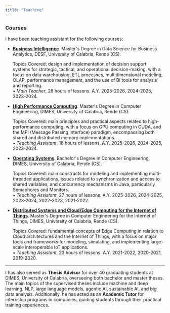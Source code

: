 ```yaml
---
title: "Teaching"
---
```

<h3 id="courses"><strong>Courses</strong></h3>
<p>I have been teaching assistant for the following courses:</p>
  <ul>
    <li><strong><a href="https://www.unical.it/storage/cds/29747/activities/140108/" target="_blank">Business Intelligence</a></strong>. Master's Degree in Data Science for Business Analytics, DESF, University of Calabria, Rende (CS).</li>
    <p>Topics Covered: design and implementation of decision support systems for strategic, tactical, and
operational decision-making, with a focus on data warehousing, ETL processes, multidimensional
modeling, OLAP, performance management, and the use of BI tools for analysis and reporting.
    <br>&#9642; <i>Main Teacher</i>, 28 hours of lessons. A.Y. 2025-2026, 2024-2025, 2023-2024.</p>
    <li><strong><a href="https://www.unical.it/storage/cds/33547/activities/149915/" target="_blank">High Performance Computing</a></strong>. Master's Degree in Computer Engineering, DIMES, University of Calabria, Rende (CS).</li>
    <p>Topics Covered: main principles and practical aspects related to high-performance computing, with a focus on GPU computing in CUDA, and the MPI (Message Passing Interface) paradigm, encompassing both shared and distributed memory implementations.
    <br>&#9642; <i>Teaching Assistant</i>, 16 hours of lessons. A.Y. 2025-2026, 2024-2025, 2023-2024.</p>
    <li><strong><a href="https://www.unical.it/storage/cds/32349/activities/149787/" target="_blank">Operating Systems</a></strong>. Bachelor's Degree in Computer Engineering, DIMES, University of Calabria, Rende (CS).</li>
    <p>Topics Covered: main constructs for modeling and implementing multi-threaded applications, issues related to synchronization and access to shared variables, and concurrency mechanisms in Java, particularly Semaphores and Monitors.
    <br>&#9642; <i>Teaching Assistant</i>, 27 hours of lessons. A.Y. 2025-2026, 2024-2025, 2023-2024, 2022-2023, 2021-2022.</p>
    <li><strong><a href="https://www.unical.it/storage/cds/7419/activities/83787/" target="_blank">Distributed Systems and Cloud/Edge Computing for the Internet of Things</a></strong>. Master's Degree in Computer Engineering for the Internet of Things, DIMES, University of Calabria, Rende (CS).</li>
    <p>Topics Covered: fundamental concepts of Edge Computing in relation to Cloud architectures and the Internet of Things, with a focus on major tools and frameworks for modeling, simulating, and implementing large-scale interoperable IoT applications.
    <br>&#9642; <i>Teaching Assistant</i>, 23 hours of lessons. A.Y. 2021-2022, 2020-2021, 2019-2020.</p>
  </ul>

----

  <p>I has also served as <strong>Thesis Advisor</strong> for over 40 graduating students at DIMES, University of Calabria, overseeing both bachelor and master theses. The main topics of the supervised theses include machine and deep learning, NLP, large language models, agentic AI, sustainable AI, and big data analysis. Additionally, he has acted as an <strong>Academic Tutor</strong> for internship programs in companies, guiding students through their practical training experiences.</p>
